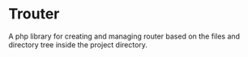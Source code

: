 # Trouter

A php library for creating and managing router based on the files and directory tree inside the project directory.
